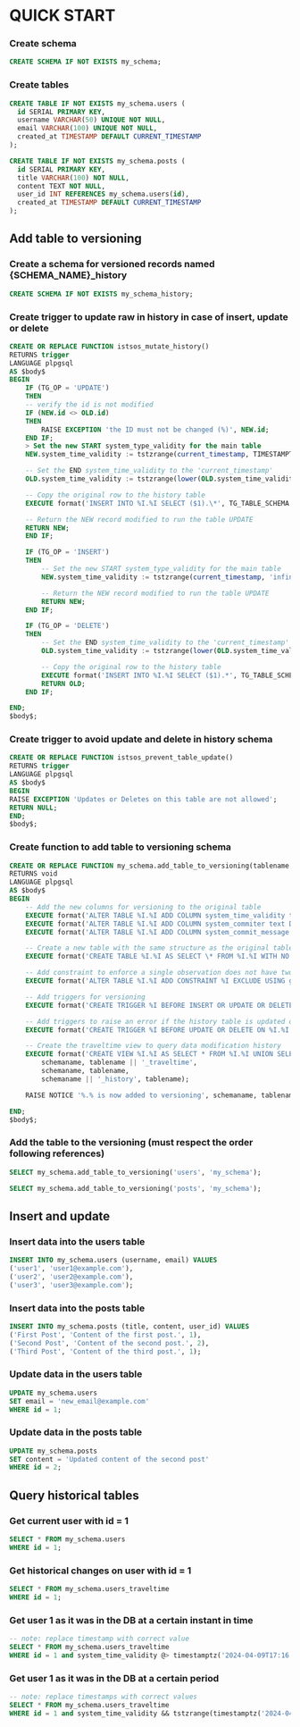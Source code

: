 # QUICK START

### Create schema

```sql
CREATE SCHEMA IF NOT EXISTS my_schema;
```

### Create tables

```sql
CREATE TABLE IF NOT EXISTS my_schema.users (
  id SERIAL PRIMARY KEY,
  username VARCHAR(50) UNIQUE NOT NULL,
  email VARCHAR(100) UNIQUE NOT NULL,
  created_at TIMESTAMP DEFAULT CURRENT_TIMESTAMP
);

CREATE TABLE IF NOT EXISTS my_schema.posts (
  id SERIAL PRIMARY KEY,
  title VARCHAR(100) NOT NULL,
  content TEXT NOT NULL,
  user_id INT REFERENCES my_schema.users(id),
  created_at TIMESTAMP DEFAULT CURRENT_TIMESTAMP
);
```

## Add table to versioning

### Create a schema for versioned records named {SCHEMA_NAME}\_history

```sql
CREATE SCHEMA IF NOT EXISTS my_schema_history;
```

### Create trigger to update raw in history in case of insert, update or delete

```sql
CREATE OR REPLACE FUNCTION istsos_mutate_history()
RETURNS trigger
LANGUAGE plpgsql
AS $body$
BEGIN
    IF (TG_OP = 'UPDATE')
    THEN
    -- verify the id is not modified
    IF (NEW.id <> OLD.id)
    THEN
        RAISE EXCEPTION 'the ID must not be changed (%)', NEW.id;
    END IF;
    > Set the new START system_type_validity for the main table
    NEW.system_time_validity := tstzrange(current_timestamp, TIMESTAMPTZ 'infinity');

    -- Set the END system_time_validity to the 'current_timestamp'
    OLD.system_time_validity := tstzrange(lower(OLD.system_time_validity), current_timestamp);

    -- Copy the original row to the history table
    EXECUTE format('INSERT INTO %I.%I SELECT ($1).\*', TG_TABLE_SCHEMA || '\_history', TG_TABLE_NAME) USING OLD;

    -- Return the NEW record modified to run the table UPDATE
    RETURN NEW;
    END IF;

    IF (TG_OP = 'INSERT')
    THEN
        -- Set the new START system_type_validity for the main table
        NEW.system_time_validity := tstzrange(current_timestamp, 'infinity');

        -- Return the NEW record modified to run the table UPDATE
        RETURN NEW;
    END IF;

    IF (TG_OP = 'DELETE')
    THEN
        -- Set the END system_time_validity to the 'current_timestamp'
        OLD.system_time_validity := tstzrange(lower(OLD.system_time_validity), current_timestamp);

        -- Copy the original row to the history table
        EXECUTE format('INSERT INTO %I.%I SELECT ($1).*', TG_TABLE_SCHEMA || '_history', TG_TABLE_NAME) USING OLD;
        RETURN OLD;
    END IF;

END;
$body$;
```

### Create trigger to avoid update and delete in history schema

```sql
CREATE OR REPLACE FUNCTION istsos_prevent_table_update()
RETURNS trigger
LANGUAGE plpgsql
AS $body$
BEGIN
RAISE EXCEPTION 'Updates or Deletes on this table are not allowed';
RETURN NULL;
END;
$body$;
```

### Create function to add table to versioning schema

```sql
CREATE OR REPLACE FUNCTION my_schema.add_table_to_versioning(tablename text, schemaname text DEFAULT 'public')
RETURNS void
LANGUAGE plpgsql
AS $body$
BEGIN
    -- Add the new columns for versioning to the original table
    EXECUTE format('ALTER TABLE %I.%I ADD COLUMN system_time_validity tstzrange DEFAULT tstzrange(current_timestamp, TIMESTAMPTZ ''infinity'');', schemaname, tablename);
    EXECUTE format('ALTER TABLE %I.%I ADD COLUMN system_commiter text DEFAULT NULL;', schemaname, tablename);
    EXECUTE format('ALTER TABLE %I.%I ADD COLUMN system_commit_message text DEFAULT NULL;', schemaname, tablename);

    -- Create a new table with the same structure as the original table, but no data
    EXECUTE format('CREATE TABLE %I.%I AS SELECT \* FROM %I.%I WITH NO DATA;', schemaname || '\_history', tablename, schemaname, tablename);

    -- Add constraint to enforce a single observation does not have two values at the same time
    EXECUTE format('ALTER TABLE %I.%I ADD CONSTRAINT %I EXCLUDE USING gist (id WITH =, system_time_validity WITH &&);', schemaname || '\_history', tablename, tablename || '\_history_unique_obs');

    -- Add triggers for versioning
    EXECUTE format('CREATE TRIGGER %I BEFORE INSERT OR UPDATE OR DELETE ON %I.%I FOR EACH ROW EXECUTE PROCEDURE istsos_mutate_history();', tablename || '_history_trigger', schemaname, tablename);

    -- Add triggers to raise an error if the history table is updated or deleted
    EXECUTE format('CREATE TRIGGER %I BEFORE UPDATE OR DELETE ON %I.%I FOR EACH ROW EXECUTE FUNCTION istsos_prevent_table_update();', tablename || '_history_no_mutate', schemaname || '_history', tablename);

    -- Create the traveltime view to query data modification history
    EXECUTE format('CREATE VIEW %I.%I AS SELECT * FROM %I.%I UNION SELECT * FROM %I.%I;',
        schemaname, tablename || '_traveltime',
        schemaname, tablename,
        schemaname || '_history', tablename);

    RAISE NOTICE '%.% is now added to versioning', schemaname, tablename;

END;
$body$;
```

### Add the table to the versioning (must respect the order following references)

```sql
SELECT my_schema.add_table_to_versioning('users', 'my_schema');

SELECT my_schema.add_table_to_versioning('posts', 'my_schema');
```

## Insert and update

### Insert data into the users table

```sql
INSERT INTO my_schema.users (username, email) VALUES
('user1', 'user1@example.com'),
('user2', 'user2@example.com'),
('user3', 'user3@example.com');
```

### Insert data into the posts table

```sql
INSERT INTO my_schema.posts (title, content, user_id) VALUES
('First Post', 'Content of the first post.', 1),
('Second Post', 'Content of the second post.', 2),
('Third Post', 'Content of the third post.', 1);
```

### Update data in the users table

```sql
UPDATE my_schema.users
SET email = 'new_email@example.com'
WHERE id = 1;
```

### Update data in the posts table

```sql
UPDATE my_schema.posts
SET content = 'Updated content of the second post'
WHERE id = 2;
```

## Query historical tables

### Get current user with id = 1

```sql
SELECT * FROM my_schema.users
WHERE id = 1;
```

### Get historical changes on user with id = 1

```sql
SELECT * FROM my_schema.users_traveltime
WHERE id = 1;
```

### Get user 1 as it was in the DB at a certain instant in time

```sql
-- note: replace timestamp with correct value
SELECT * FROM my_schema.users_traveltime
WHERE id = 1 and system_time_validity @> timestamptz('2024-04-09T17:16:00Z');
```

### Get user 1 as it was in the DB at a certain period

```sql
-- note: replace timestamps with correct values
SELECT * FROM my_schema.users_traveltime
WHERE id = 1 and system_time_validity && tstzrange(timestamptz('2024-04-09T17:16:00Z'), timestamptz('2024-04-10T19:16:00Z'));
```
